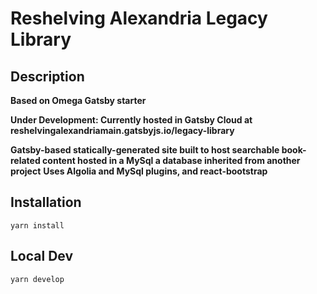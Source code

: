 # Reshelving Alexandria Legacy Library

## Description
**Based on Omega Gatsby starter**

**Under Development: Currently hosted in Gatsby Cloud at reshelvingalexandriamain.gatsbyjs.io/legacy-library**

**Gatsby-based statically-generated site built to host searchable book-related content hosted in a MySql a database inherited from another project**
**Uses Algolia and MySql plugins, and react-bootstrap**

## Installation
`yarn install`

## Local Dev
`yarn develop`
